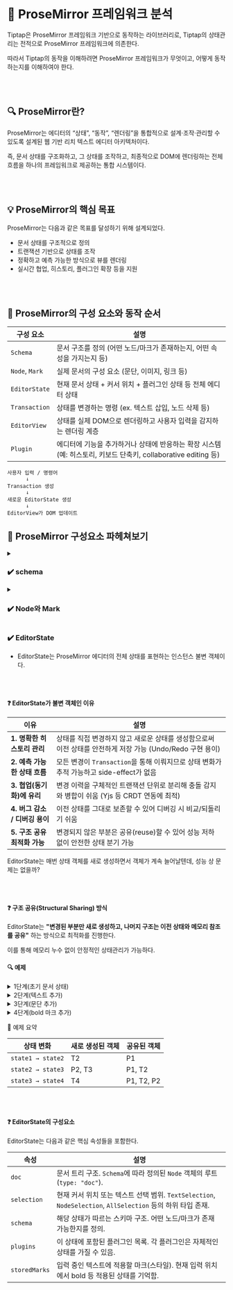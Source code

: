 # 📝 ProseMirror 프레임워크 분석

Tiptap은 ProseMirror 프레임워크 기반으로 동작하는 라이브러리로, Tiptap의 상태관리는 전적으로 ProseMirror 프레임워크에 의존한다.

따라서 Tiptap의 동작을 이해하려면 ProseMirror 프레임워크가 무엇이고, 어떻게 동작하는지를 이해하여야 한다.

<br></br>

## 🔍 ProseMirror란?

ProseMirror는 에디터의 “상태”, “동작”, “렌더링”을 통합적으로 설계·조작·관리할 수 있도록 설계된 웹 기반 리치 텍스트 에디터 아키텍처이다.

즉, 문서 상태를 구조화하고, 그 상태를 조작하고, 최종적으로 DOM에 렌더링하는 전체 흐름을 하나의 프레임워크로 제공하는 통합 시스템이다.

<br></br>

## 💡 ProseMirror의 핵심 목표
ProseMirror는 다음과 같은 목표를 달성하기 위해 설계되었다.
- 문서 상태를 구조적으로 정의
- 트랜잭션 기반으로 상태를 조작
- 정확하고 예측 가능한 방식으로 뷰를 렌더링
- 실시간 협업, 히스토리, 플러그인 확장 등을 지원

<br></br>

## 📌 ProseMirror의 구성 요소와 동작 순서

| 구성 요소          | 설명                                                                         |
| -------------- | -------------------------------------------------------------------------- |
| `Schema`       | 문서 구조를 정의 (어떤 노드/마크가 존재하는지, 어떤 속성을 가지는지 등)                                 |
| `Node`, `Mark` | 실제 문서의 구성 요소 (문단, 이미지, 링크 등)                                               |
| `EditorState`  | 현재 문서 상태 + 커서 위치 + 플러그인 상태 등 전체 에디터 상태                                     |
| `Transaction`  | 상태를 변경하는 명령 (ex. 텍스트 삽입, 노드 삭제 등)                                          |
| `EditorView`   | 상태를 실제 DOM으로 렌더링하고 사용자 입력을 감지하는 렌더링 계층                                     |
| `Plugin`       | 에디터에 기능을 추가하거나 상태에 반응하는 확장 시스템 (예: 히스토리, 키보드 단축키, collaborative editing 등) |

```
사용자 입력 / 명령어
      ↓
Transaction 생성
      ↓
새로운 EditorState 생성
      ↓
EditorView가 DOM 업데이트
```



## 🔧 ProseMirror 구성요소 파헤쳐보기

<details>
<summary><h3>✔️ schema</h3></summary>

schema는 ProseMirror에서 문서의 구조를 정의하는 핵심 구성 요소로, 어떤 `Node`와 `Mark`가 들어갈 수 있는지 정의한다.

---

</details>

<details>
<summary><h3>✔️ Node와 Mark</h3></summary>

ProseMirror에서 `Node`와 `Mark`는 둘 다 HTML의 노드 구조 개념에서 출발했지만, 문서 상태를 더 정밀하게 표현하기 위해 의미론적으로 분리된 개념이다.

| 구분       | 종류 (예시)                                                                           | 대응되는 HTML 요소                                                         | 설명                                                                        |
| -------- | --------------------------------------------------------------------------------- | -------------------------------------------------------------------- | ------------------------------------------------------------------------- |
| **Node** | `paragraph`, `heading`, `blockquote`, `image`, `codeBlock`, `listItem`, `table` 등 | `<p>`, `<h1>`, `<blockquote>`, `<img>`, `<pre>`, `<li>`, `<table>` 등 | 문서의 \*\*구조(Structure)\*\*를 형성하는 요소. 블록 또는 인라인 노드로 나뉘며 계층적 트리를 구성          |
| **Mark** | `bold`, `italic`, `underline`, `strike`, `link`, `code` 등                         | `<strong>`, `<em>`, `<u>`, `<s>`, `<a>`, `<code>` 등                  | 텍스트에 \*\*스타일이나 의미(Semantic Annotation)\*\*를 부여하는 요소. 노드 내부의 텍스트에 겹쳐 적용 가능 |

이런식으로 구조와 스타일을 분리하면 상태 저장, 수정, 추적이 훨씬 깔끔해진다는 장점이있다.

#### ✅ 예제

예를 들어 `굵고 기울어진 링크` 텍스트를 HTML로 표현하면 다음과 같이 중첩된 태그 구조를 갖는다:

```html
<a href="..."><strong><em>링크요소</em></strong></a>
```

하지만 ProseMirror에서는 이러한 중첩 스타일을 구조적 트리로 표현하는 대신, 하나의 text 노드에 여러 mark를 배열 형태로 적용하여 표현한다.

이 방식은 중첩 순서와 상관없이 쉽게 스타일을 추가/제거/검사할 수 있게 한다.

```json
{
  "type": "text",
  "text": "링크요소",
  "marks": [
    { "type": "bold" },
    { "type": "italic" },
    { "type": "link", "attrs": { "href": "https://..." } }
  ]
}
```

---

</details>

<summary><h3>✔️ EditorState</h3></summary>

- EditorState는 ProseMirror 에디터의 전체 상태를 표현하는 인스턴스 불변 객체이다.

<br></br>

#### ❓ EditorState가 불변 객체인 이유

| 이유                    | 설명                                                                |
| --------------------- | ----------------------------------------------------------------- |
| **1. 명확한 히스토리 관리**    | 상태를 직접 변경하지 않고 새로운 상태를 생성함으로써 이전 상태를 안전하게 저장 가능 (Undo/Redo 구현 용이) |
| **2. 예측 가능한 상태 흐름**   | 모든 변경이 `Transaction`을 통해 이뤄지므로 상태 변화가 추적 가능하고 side-effect가 없음     |
| **3. 협업(동기화)에 유리**    | 변경 이력을 구체적인 트랜잭션 단위로 분리해 충돌 감지와 병합이 쉬움 (Yjs 등 CRDT 연동에 최적)        |
| **4. 버그 감소 / 디버깅 용이** | 이전 상태를 그대로 보존할 수 있어 디버깅 시 비교/되돌리기 쉬움                              |
| **5. 구조 공유 최적화 가능**   | 변경되지 않은 부분은 공유(reuse)할 수 있어 성능 저하 없이 안전한 상태 분기 가능                 |

EditorState는 매번 상태 객체를 새로 생성하면서 객체가 계속 늘어날텐데, 성능 상 문제는 없을까?

<br></br>

#### ❓ 구조 공유(Structural Sharing) 방식
EditorState는 **"변경된 부분만 새로 생성하고, 나머지 구조는 이전 상태와 메모리 참조를 공유"** 하는 방식으로 최적화를 진행한다.

이를 통해 메모리 누수 없이 안정적인 상태관리가 가능하다.

#### 🔍 예제
<details>
      <summary>1단계(초기 문서 상태)</summary>

텍스트 에디터 내용
```
Hello
```
```js
state1.doc = {
  type: "doc",
  content: [
    {
      type: "paragraph",   // (P1)
      content: [
        { type: "text", text: "Hello" }  // (T1)
      ]
    }
  ]
}
```
</details>

<details>
      <summary>2단계(텍스트 추가)</summary>

텍스트 에디터 내용
```
Hello World
```
- 변경된 부분: text 노드 (T2)
- 공유되는 부분: paragraph 노드 (P1)
```js
state2.doc = {
  type: "doc",
  content: [
    {
      type: "paragraph",   // (P1) ← 공유됨
      content: [
        { type: "text", text: "Hello world" }  // (T2) ← 새로 생성
      ]
    }
  ]
}

```

</details>

<details>
      <summary>3단계(문단 추가)</summary>

텍스트 에디터 내용
```
Hello World
New paragraph
```
- 변경된 부분: 새로운 paragraph 노드 (P2), 새로운 text 노드 (T3)
- 공유되는 부분: 기존 paragraph (P1), 기존 text (T2)
```js
state3.doc = {
  type: "doc",
  content: [
    {
      type: "paragraph",   // (P1) ← 그대로
      content: [
        { type: "text", text: "Hello world" }  // (T2) ← 그대로
      ]
    },
    {
      type: "paragraph",   // (P2) ← 새로 생성
      content: [
        { type: "text", text: "New paragraph" } // (T3) ← 새로 생성
      ]
    }
  ]
}
```

</details>

<details>
      <summary>4단계(bold 마크 추가)</summary>

텍스트 에디터 내용
```
Hello World
**New paragraph** (bold)
```
- 변경된 부분: text 노드 (T4) ← 마크가 추가되어 새로 생성됨
- 공유되는 부분: P1, T2, P2 그대로 사용됨
```js
state4.doc = {
  type: "doc",
  content: [
    {
      type: "paragraph",   // (P1)
      content: [
        { type: "text", text: "Hello world" }  // (T2)
      ]
    },
    {
      type: "paragraph",   // (P2)
      content: [
        {
          type: "text",
          text: "New paragraph",
          marks: [{ type: "bold" }]  // (T4) ← 새로 생성
        }
      ]
    }
  ]
}

```

</details>

🧩 예제 요약

| 상태 변화             | 새로 생성된 객체 | 공유된 객체     |
| ----------------- | --------- | ---------- |
| `state1 → state2` | T2        | P1         |
| `state2 → state3` | P2, T3    | P1, T2     |
| `state3 → state4` | T4        | P1, T2, P2 |


<br></br>



#### ❓ EditorState의 구성요소

EditorState는 다음과 같은 핵심 속성들을 포함한다.

| 속성            | 설명                                                                                   |
| ------------- | ------------------------------------------------------------------------------------ |
| `doc`         | 문서 트리 구조. `Schema`에 따라 정의된 `Node` 객체의 루트 (`type: "doc"`).                            |
| `selection`   | 현재 커서 위치 또는 텍스트 선택 범위. `TextSelection`, `NodeSelection`, `AllSelection` 등의 하위 타입 존재. |
| `schema`      | 해당 상태가 따르는 스키마 구조. 어떤 노드/마크가 존재 가능한지를 정의.                                            |
| `plugins`     | 이 상태에 포함된 플러그인 목록. 각 플러그인은 자체적인 상태를 가질 수 있음.                                         |
| `storedMarks` | 입력 중인 텍스트에 적용할 마크(스타일). 현재 입력 위치에서 bold 등 적용된 상태를 기억함.                               |


